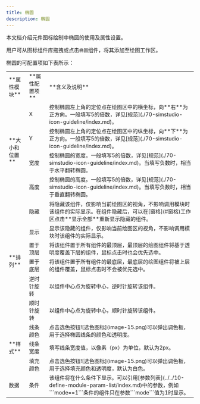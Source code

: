```yaml
---
title: 椭圆
description: 椭圆
---
```


本文档介绍元件图标绘制中椭圆的使用及属性设置。

用户可从图标组件库拖拽或点击```椭圆```组件，将其添加至绘图工作区。

椭圆的可配置项如下表所示：

<table>
    <tr>
        <td>**属性模块**</td>
        <td>**属性配置项**</td>
        <td>**含义及说明**</td>
    </tr>
    <tr>
        <td rowspan="4">**大小和位置**</td>
        <td>X</td>
        <td>控制椭圆左上角的定位点在绘图区中的横坐标，向**右**为正方向。一般填写5的倍数，详见[规范](./70-simstudio-icon-guideline/index.md)。</td>
    </tr>
    <tr>
        <td>Y</td>
        <td>控制椭圆左上角的定位点在绘图区中的纵坐标，向**下**为正方向。一般填写5的倍数，详见[规范](./70-simstudio-icon-guideline/index.md)。</td>
    </tr>
    <tr>
        <td>宽度</td>
        <td>控制椭圆的宽度。一般填写5的倍数，详见[规范](./70-simstudio-icon-guideline/index.md)。当填写负数时，相当于水平翻转椭圆。</td>
    </tr>
    <tr>
        <td>高度</td>
        <td>控制椭圆的高度。一般填写5的倍数，详见[规范](./70-simstudio-icon-guideline/index.md)。当填写负数时，相当于垂直翻转椭圆。</td>
    </tr>
    <tr>
        <td rowspan="6">**排列**</td>
        <td>隐藏</td>
        <td>将隐藏该组件，仅影响当前绘图区的视角，不影响调用模块时该组件的实际显示。在组件隐藏后，可以在[窗格](#窗格)工作区点击**显示全部**重新显示隐藏的组件。</td>
    </tr>
    <tr>
        <td>显示</td>
        <td>显示该隐藏的组件，仅影响当前绘图区的视角，不影响调用模块时该组件的实际显示。</td>
    </tr>
    <tr>
        <td>置于顶层</td>
        <td>将该组件置于所有组件的最顶层，最顶层的绘图组件将基于透明度覆盖下层的组件，鼠标点击时也会优先选中。</td>
    </tr>
    <tr>
        <td>置于底层</td>
        <td>将该组件置于所有组件的最底层，最底层的绘图组件将被上层的组件覆盖，鼠标点击时不会被优先选中。</td>
    </tr>
    <tr>
        <td>逆时针旋转</td>
        <td>以组件中心点为旋转中心，逆时针旋转该组件。</td>
    </tr>
    <tr>
        <td>顺时针旋转</td>
        <td>以组件中心点为旋转中心，顺时针旋转该组件。</td>
    </tr>
    <tr>
        <td rowspan="3">**样式**</td>
        <td>线条颜色</td>
        <td>点击选色按钮![选色图标](image-15.png)可以弹出调色板，用于选择椭圆线条的颜色和透明度。</td>
    </tr>
    <tr>
        <td>线条宽度</td>
        <td>填写线条宽度值，以像素（px）为单位，默认为2px。</td>
    </tr>
    <tr>
        <td>填充颜色</td>
        <td>点击选色按钮![选色图标](image-15.png)可以弹出调色板，用于选择填充颜色和透明度，默认为白色。</td>
    </tr>
    <tr>
        <td>数据</td>
        <td>条件</td>
        <td>该组件将在什么条件下显示。可以引用[参数列表](../../10-define-module-param-list/index.md)中的参数，例如```mode==1```条件的组件只在参数```mode```值为1时显示。</td>
    </tr>
</table>